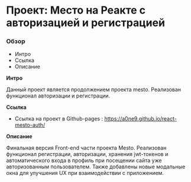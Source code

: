 # Проект: Место на Реакте с авторизацией и регистрацией

### Обзор
* Интро
* Ссылка
* Описание

**Интро**

Данный проект является продолжением проекта mesto. Реализован функционал авторизации и регистрации. 

**Ссылка**

* Ссылка на проект в Github-pages : https://a0ne9.github.io/react-mesto-auth/

**Описание**

 Финальная версия Front-end части проекта Mesto. Реализован функционал регистрации, авторизации, хранения jwt-токенов и автоматического входа в профиль при посещении сайта уже авторизованным пользователем. Также добавлены новые модальные окна для улучшения UX при взаимодействии с приложением.
